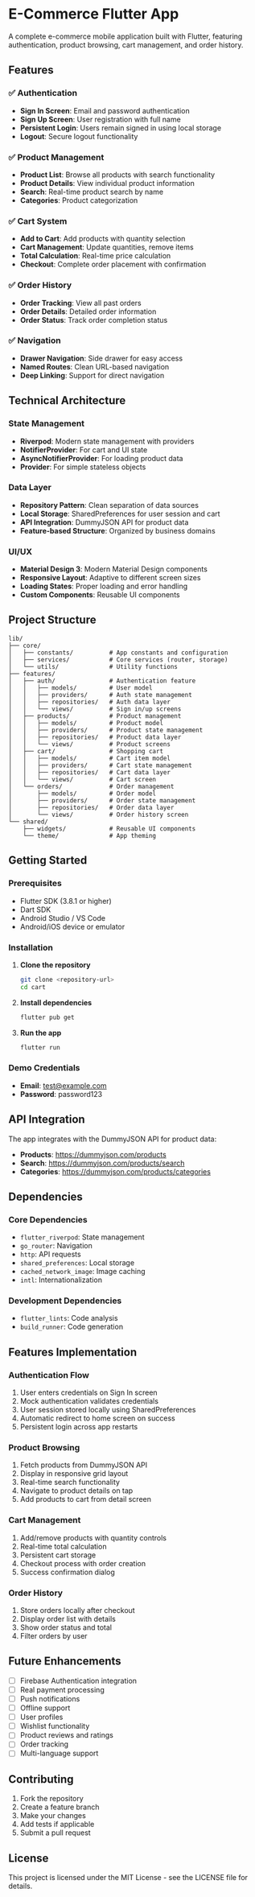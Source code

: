 # E-Commerce Flutter App

A complete e-commerce mobile application built with Flutter, featuring authentication, product browsing, cart management, and order history.

## Features

### ✅ Authentication
- **Sign In Screen**: Email and password authentication
- **Sign Up Screen**: User registration with full name
- **Persistent Login**: Users remain signed in using local storage
- **Logout**: Secure logout functionality

### ✅ Product Management
- **Product List**: Browse all products with search functionality
- **Product Details**: View individual product information
- **Search**: Real-time product search by name
- **Categories**: Product categorization

### ✅ Cart System
- **Add to Cart**: Add products with quantity selection
- **Cart Management**: Update quantities, remove items
- **Total Calculation**: Real-time price calculation
- **Checkout**: Complete order placement with confirmation

### ✅ Order History
- **Order Tracking**: View all past orders
- **Order Details**: Detailed order information
- **Order Status**: Track order completion status

### ✅ Navigation
- **Drawer Navigation**: Side drawer for easy access
- **Named Routes**: Clean URL-based navigation
- **Deep Linking**: Support for direct navigation

## Technical Architecture

### State Management
- **Riverpod**: Modern state management with providers
- **NotifierProvider**: For cart and UI state
- **AsyncNotifierProvider**: For loading product data
- **Provider**: For simple stateless objects

### Data Layer
- **Repository Pattern**: Clean separation of data sources
- **Local Storage**: SharedPreferences for user session and cart
- **API Integration**: DummyJSON API for product data
- **Feature-based Structure**: Organized by business domains

### UI/UX
- **Material Design 3**: Modern Material Design components
- **Responsive Layout**: Adaptive to different screen sizes
- **Loading States**: Proper loading and error handling
- **Custom Components**: Reusable UI components

## Project Structure

```
lib/
├── core/
│   ├── constants/          # App constants and configuration
│   ├── services/           # Core services (router, storage)
│   └── utils/              # Utility functions
├── features/
│   ├── auth/               # Authentication feature
│   │   ├── models/         # User model
│   │   ├── providers/      # Auth state management
│   │   ├── repositories/   # Auth data layer
│   │   └── views/          # Sign in/up screens
│   ├── products/           # Product management
│   │   ├── models/         # Product model
│   │   ├── providers/      # Product state management
│   │   ├── repositories/   # Product data layer
│   │   └── views/          # Product screens
│   ├── cart/               # Shopping cart
│   │   ├── models/         # Cart item model
│   │   ├── providers/      # Cart state management
│   │   ├── repositories/   # Cart data layer
│   │   └── views/          # Cart screen
│   └── orders/             # Order management
│       ├── models/         # Order model
│       ├── providers/      # Order state management
│       ├── repositories/   # Order data layer
│       └── views/          # Order history screen
└── shared/
    ├── widgets/            # Reusable UI components
    └── theme/              # App theming
```

## Getting Started

### Prerequisites
- Flutter SDK (3.8.1 or higher)
- Dart SDK
- Android Studio / VS Code
- Android/iOS device or emulator

### Installation

1. **Clone the repository**
   ```bash
   git clone <repository-url>
   cd cart
   ```

2. **Install dependencies**
   ```bash
   flutter pub get
   ```

3. **Run the app**
   ```bash
   flutter run
   ```

### Demo Credentials
- **Email**: test@example.com
- **Password**: password123

## API Integration

The app integrates with the DummyJSON API for product data:
- **Products**: https://dummyjson.com/products
- **Search**: https://dummyjson.com/products/search
- **Categories**: https://dummyjson.com/products/categories

## Dependencies

### Core Dependencies
- `flutter_riverpod`: State management
- `go_router`: Navigation
- `http`: API requests
- `shared_preferences`: Local storage
- `cached_network_image`: Image caching
- `intl`: Internationalization

### Development Dependencies
- `flutter_lints`: Code analysis
- `build_runner`: Code generation

## Features Implementation

### Authentication Flow
1. User enters credentials on Sign In screen
2. Mock authentication validates credentials
3. User session stored locally using SharedPreferences
4. Automatic redirect to home screen on success
5. Persistent login across app restarts

### Product Browsing
1. Fetch products from DummyJSON API
2. Display in responsive grid layout
3. Real-time search functionality
4. Navigate to product details on tap
5. Add products to cart from detail screen

### Cart Management
1. Add/remove products with quantity controls
2. Real-time total calculation
3. Persistent cart storage
4. Checkout process with order creation
5. Success confirmation dialog

### Order History
1. Store orders locally after checkout
2. Display order list with details
3. Show order status and total
4. Filter orders by user

## Future Enhancements

- [ ] Firebase Authentication integration
- [ ] Real payment processing
- [ ] Push notifications
- [ ] Offline support
- [ ] User profiles
- [ ] Wishlist functionality
- [ ] Product reviews and ratings
- [ ] Order tracking
- [ ] Multi-language support

## Contributing

1. Fork the repository
2. Create a feature branch
3. Make your changes
4. Add tests if applicable
5. Submit a pull request

## License

This project is licensed under the MIT License - see the LICENSE file for details.